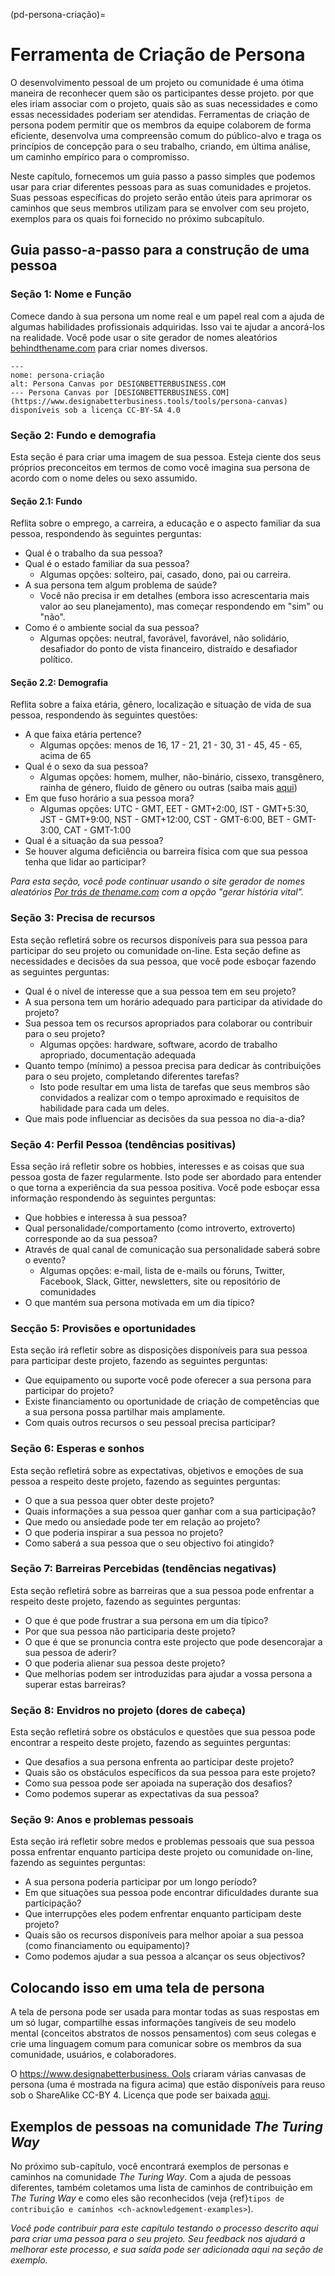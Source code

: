 (pd-persona-criação)=
# Ferramenta de Criação de Persona

O desenvolvimento pessoal de um projeto ou comunidade é uma ótima maneira de reconhecer quem são os participantes desse projeto. por que eles iriam associar com o projeto, quais são as suas necessidades e como essas necessidades poderiam ser atendidas. Ferramentas de criação de persona podem permitir que os membros da equipe colaborem de forma eficiente, desenvolva uma compreensão comum do público-alvo e traga os princípios de concepção para o seu trabalho, criando, em última análise, um caminho empírico para o compromisso.

Neste capítulo, fornecemos um guia passo a passo simples que podemos usar para criar diferentes pessoas para as suas comunidades e projetos. Suas pessoas específicas do projeto serão então úteis para aprimorar os caminhos que seus membros utilizam para se envolver com seu projeto, exemplos para os quais foi fornecido no próximo subcapítulo.

## Guia passo-a-passo para a construção de uma pessoa

### Seção 1: Nome e Função

Comece dando à sua persona um nome real e um papel real com a ajuda de algumas habilidades profissionais adquiridas. Isso vai te ajudar a ancorá-los na realidade. Você pode usar o site gerador de nomes aleatórios [behindthename.com](https://www.behindthename.com/random/) para criar nomes diversos.

```{figure} ../../figures/persona-creation.*
---
nome: persona-criação
alt: Persona Canvas por DESIGNBETTERBUSINESS.COM
--- Persona Canvas por [DESIGNBETTERBUSINESS.COM](https://www.designabetterbusiness.tools/tools/persona-canvas) disponíveis sob a licença CC-BY-SA 4.0
```

### Seção 2: Fundo e demografia

Esta seção é para criar uma imagem de sua pessoa. Esteja ciente dos seus próprios preconceitos em termos de como você imagina sua persona de acordo com o nome deles ou sexo assumido.

#### Seção 2.1: Fundo

Reflita sobre o emprego, a carreira, a educação e o aspecto familiar da sua pessoa, respondendo às seguintes perguntas:

- Qual é o trabalho da sua pessoa?
- Qual é o estado familiar da sua pessoa?
  - Algumas opções: solteiro, pai, casado, dono, pai ou carreira.
- A sua persona tem algum problema de saúde?
    - Você não precisa ir em detalhes (embora isso acrescentaria mais valor ao seu planejamento), mas começar respondendo em "sim" ou "não".
- Como é o ambiente social da sua pessoa?
  - Algumas opções: neutral, favorável, favorável, não solidário, desafiador do ponto de vista financeiro, distraído e desafiador político.

#### Seção 2.2: Demografia

Reflita sobre a faixa etária, gênero, localização e situação de vida de sua pessoa, respondendo às seguintes questões:

- A que faixa etária pertence?
  - Algumas opções: menos de 16, 17 - 21, 21 - 30, 31 - 45, 45 - 65, acima de 65
- Qual é o sexo da sua pessoa?
  - Algumas opções: homem, mulher, não-binário, cissexo, transgênero, rainha de género, fluido de gênero ou outras (saiba mais [aqui](http://thepbhscloset.weebly.com/a-list-of-genders--sexualities-and-their-definitions.html))
- Em que fuso horário a sua pessoa mora?
  - Algumas opções: UTC - GMT, EET - GMT+2:00, IST - GMT+5:30, JST - GMT+9:00, NST - GMT+12:00, CST - GMT-6:00, BET - GMT-3:00, CAT - GMT-1:00
- Qual é a situação da sua pessoa?
- Se houver alguma deficiência ou barreira física com que sua pessoa tenha que lidar ao participar?

*Para esta seção, você pode continuar usando o site gerador de nomes aleatórios [Por trás de thename.com](https://www.behindthename.com/random/) com a opção "gerar história vital".*

### Seção 3: Precisa de recursos

Esta seção refletirá sobre os recursos disponíveis para sua pessoa para participar do seu projeto ou comunidade on-line. Esta seção define as necessidades e decisões da sua pessoa, que você pode esboçar fazendo as seguintes perguntas:

- Qual é o nível de interesse que a sua pessoa tem em seu projeto?
- A sua persona tem um horário adequado para participar da atividade do projeto?
- Sua pessoa tem os recursos apropriados para colaborar ou contribuir para o seu projeto?
  - Algumas opções: hardware, software, acordo de trabalho apropriado, documentação adequada
- Quanto tempo (mínimo) a pessoa precisa para dedicar às contribuições para o seu projeto, completando diferentes tarefas?
  - Isto pode resultar em uma lista de tarefas que seus membros são convidados a realizar com o tempo aproximado e requisitos de habilidade para cada um deles.
- Que mais pode influenciar as decisões da sua pessoa no dia-a-dia?

### Seção 4: Perfil Pessoa (tendências positivas)

Essa seção irá refletir sobre os hobbies, interesses e as coisas que sua pessoa gosta de fazer regularmente. Isto pode ser abordado para entender o que torna a experiência da sua pessoa positiva. Você pode esboçar essa informação respondendo às seguintes perguntas:

- Que hobbies e interessa à sua pessoa?
- Qual personalidade/comportamento (como introverto, extroverto) corresponde ao da sua pessoa?
- Através de qual canal de comunicação sua personalidade saberá sobre o evento?
  - Algumas opções: e-mail, lista de e-mails ou fóruns, Twitter, Facebook, Slack, Gitter, newsletters, site ou repositório de comunidades
- O que mantém sua persona motivada em um dia típico?

### Secção 5: Provisões e oportunidades

Esta seção irá refletir sobre as disposições disponíveis para sua pessoa para participar deste projeto, fazendo as seguintes perguntas:

- Que equipamento ou suporte você pode oferecer a sua persona para participar do projeto?
- Existe financiamento ou oportunidade de criação de competências que a sua persona possa partilhar mais amplamente.
- Com quais outros recursos o seu pessoal precisa participar?

### Seção 6: Esperas e sonhos

Esta seção refletirá sobre as expectativas, objetivos e emoções de sua pessoa a respeito deste projeto, fazendo as seguintes perguntas:

- O que a sua pessoa quer obter deste projeto?
- Quais informações a sua pessoa quer ganhar com a sua participação?
- Que medo ou ansiedade pode ter em relação ao projeto?
- O que poderia inspirar a sua pessoa no projeto?
- Como saberá a sua pessoa que o seu objectivo foi atingido?

### Seção 7: Barreiras Percebidas (tendências negativas)

Esta seção refletirá sobre as barreiras que a sua pessoa pode enfrentar a respeito deste projeto, fazendo as seguintes perguntas:

- O que é que pode frustrar a sua persona em um dia típico?
- Por que sua pessoa não participaria deste projeto?
- O que é que se pronuncia contra este projecto que pode desencorajar a sua pessoa de aderir?
- O que poderia alienar sua pessoa deste projeto?
- Que melhorias podem ser introduzidas para ajudar a vossa persona a superar estas barreiras?

### Seção 8: Envidros no projeto (dores de cabeça)

Esta seção refletirá sobre os obstáculos e questões que sua pessoa pode encontrar a respeito deste projeto, fazendo as seguintes perguntas:

- Que desafios a sua persona enfrenta ao participar deste projeto?
- Quais são os obstáculos específicos da sua pessoa para este projeto?
- Como sua pessoa pode ser apoiada na superação dos desafios?
- Como podemos superar as expectativas da sua pessoa?

### Seção 9: Anos e problemas pessoais

Esta seção irá refletir sobre medos e problemas pessoais que sua pessoa possa enfrentar enquanto participa deste projeto ou comunidade on-line, fazendo as seguintes perguntas:

- A sua persona poderia participar por um longo período?
- Em que situações sua pessoa pode encontrar dificuldades durante sua participação?
- Que interrupções eles podem enfrentar enquanto participam deste projeto?
- Quais são os recursos disponíveis para melhor apoiar a sua pessoa (como financiamento ou equipamento)?
- Como podemos ajudar a sua pessoa a alcançar os seus objectivos?

## Colocando isso em uma tela de persona

A tela de persona pode ser usada para montar todas as suas respostas em um só lugar, compartilhe essas informações tangíveis de seu modelo mental (conceitos abstratos de nossos pensamentos) com seus colegas e crie uma linguagem comum para comunicar sobre os membros da sua comunidade, usuários, e colaboradores.

O [https://www.designabetterbusiness. Ools](https://www.designabetterbusiness.tools) criaram várias canvasas de persona (uma é mostrada na figura acima) que estão disponíveis para reuso sob o ShareAlike CC-BY 4. Licença que pode ser baixada [aqui](https://www.designabetterbusiness.tools/tools/persona-canvas).

## Exemplos de pessoas na comunidade _The Turing Way_

No próximo sub-capítulo, você encontrará exemplos de personas e caminhos na comunidade _The Turing Way_. Com a ajuda de pessoas diferentes, também coletamos uma lista de caminhos de contribuição em _The Turing Way_ e como eles são reconhecidos (veja {ref}`tipos de contribuição e caminhos <ch-acknowledgement-examples>`).

*Você pode contribuir para este capítulo testando o processo descrito aqui para criar uma pessoa para o seu projeto. Seu feedback nos ajudará a melhorar este processo, e sua saída pode ser adicionada aqui na seção de exemplo.*
